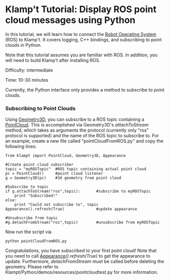 # Klamp't Tutorial: Display ROS point cloud messages using Python
In this tutorial, we will learn how to connect the  [Robot Operating System](http://www.ros.org/)  (ROS) to Klamp't. It covers logging, C++ bindings, and subscribing to point clouds in Python.

Note that this tutorial assumes you are familiar with ROS. In addition, you will need to build Klamp't after installing ROS.

Difficulty: intermediate

Time: 10-30 minutes

Currently, the Python interface only provides a method to subscribe to point clouds.

### Subscribing to Point Clouds

Using  [Geometry3D](http://motion.pratt.duke.edu/klampt/pyklampt_docs/classklampt_1_1robotsim_1_1Geometry3D.html), you can subscribe to a ROS topic containing a  [PointCloud](http://motion.pratt.duke.edu/klampt/pyklampt_docs/classklampt_1_1robotsim_1_1PointCloud.html). This is accomplished via Geometry3D's  _attachToStream_  method, which takes as arguments the protocol (currently only "ros" protocol is supported) and the name of the ROS topic to subscribe to. For an example, create a new file called "pointCloudFromROS.py" and copy the following lines:
```
from klampt import PointCloud, Geometry3D, Appearance

#Create point cloud subscriber
topic = "myROSTopic"  #ROS topic containing actual point cloud
pc = PointCloud()     #point cloud listener
g = Geometry3D(pc)    #3d geometry from point cloud

#Subscribe to topic
if g.attachToStream("ros",topic):       #subscribe to myROSTopic
    print "Subscribed!"
else:
    print "Could not subscribe to", topic
Appearance().refresh(True)              #update appearance

#Unsubscribe from topic
#g.detachFromStream("ros",topic)        #unsubscribe from myROSTopic
```
Now run the script via
```
python pointCloudFromROS.py
```
Congratulations, you have subscribed to your first point cloud!
Note that you need to call  [Appearance](http://motion.pratt.duke.edu/klampt/pyklampt_docs/classklampt_1_1robotsim_1_1Appearance.html)_().refresh(True)_  to get the appearance to update. Furthermore,  _detachFromStream_  must be called before deleting the geometry.
Please refer to Klampt/Python/demos/resources/pointcloudtest.py for more information.